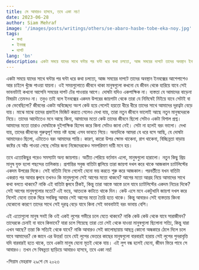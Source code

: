 ```yaml
---
title: সে আবারও হাসবে, তবে একা নয়!
date: 2023-06-28
author: Siam Mehraf
image: '/images/posts/writings/others/se-abaro-hasbe-tobe-eka-noy.jpg'
tags:
  - কথা
  - ইনবক্স
  - দাপট
lang: 'bn'
description: একটা সময়ে যাদের সাথে ঘন্টার পর ঘন্টা ধরে কথা চলতো, আজ সময়ের দাপটে তাদের অবস্থান ইনবক্সের আশেপাশেও...
---
```


একটা সময়ে যাদের সাথে ঘন্টার পর ঘন্টা ধরে কথা চলতো, আজ সময়ের দাপটে তাদের অবস্থান ইনবক্সের আশেপাশেও আর চাইলে খুঁজে পাওয়া যায়না। ওই সময়গুলোতে জীবনে থাকা মানুষগুলো কখনো যে জীবন থেকে হারিয়ে যাবে সেই ভাবনাটাই কখনো আসেনি সময়ের দাপট টের পাওয়ার আগে। দোষটা যদিও একপাক্ষিক না। ব্যস্ততা যে আমাদের বাড়েনা বিষয়টা তেমনও না। তবুও তাই বলে ইনবক্সের একদম উপরের জায়গাটা থেকে তারা যে নিমিষেই মিইয়ে যাবে সেটাই বা কে ভেবেছিলো? জীবনের একটা অবিচ্ছেদ্য অংশ কেউ হয়ে গেলেই হয়তো ধীরে ধীরে তাদের সাথে আমাদের দূরত্বটা বেড়ে যায়। মাঝে মাঝে তাদের প্রফাইল ভিজিট করতে গেলেও দেখা যায়, তারা নতুন জীবনে ভালোই আছে নতুন মানুষদেরকে নিয়ে। তাদের আদৌতেও মনে আছে কিনা, আমাদের মতো কেউ তাদের জীবনে ছিলো সেটাও একটা বিশাল প্রশ্ন। আমাদের মতো তারাও দোষটাকে দুইপাক্ষিক হিসেব করে কিনা সেটাও জানা নেই। সেটা না হলেই বরং ভালো। দেখা যায়, তাদের জীবনের গুরুত্বপূর্ণ সময় নষ্ট হচ্ছে এসব ভাবতে গিয়ে। অন্যদিকে আমরা যে ধরে বসে আছি, যে দোষটা আমাদেরও ছিলো, এটাতেও বরং আমাদের শান্তি। কারণ, কারো উপর ক্ষোভ থাকেনা, রাগ থাকেনা, বিচ্ছিন্নতা বাড়ায় কষ্টের যে আঁচ পাওয়া গেছে সেটার জন্য নিজেদেরকেও সমপরিমাণ দায়ী মনে হয়।

তবে এতোকিছুর পরেও সমস্যাটা অন্য জায়গায়। অতীত পেরিয়ে বর্তমান এলো, মানুষগুলো হারালো। নতুন কিছু প্রিয় মানুষ যুক্ত হলো পছন্দের তালিকায়। প্রশান্তির সবুজ বাতিটা জ্বালিয়ে তারা জায়গা দখল করে থাকে আজকাল চ্যাটলিস্টের একদম উপরের দিকে। সেই বাতিটা নিভে গেলেই যেনো ভয় করতে শুরু করে আজকাল। পরবর্তীতে যখন বাতিটা একরাত পর আবার জ্বলবে তখনও কি মানুষগুলো সেই আগের মতো থাকবে? আগের মতো আগ্রহ নিয়ে আমাদের সাথে কথা বলতে থাকবে? নাকি এই বাতিটা জ্বলবে ঠিকই, কিন্তু তারা আস্তে আস্তে চলে যাবে চ্যাটলিস্টের একদম নিচের দিকে? সেই আগের মানুষগুলোর মতো? এই ভয়ে, আতংকে কাটতে থাকে দিন। কেউ এসে মনে একটুখানি জায়গা দখল করে নিলেই যেনো তাকে ঘিরে সবকিছু আবার সেই আগের মতো তৈরি হতে থাকে। কিন্তু আবারও সেই ব্যস্ততায় কিংবা যেকোনো কারণে তাদের সাথে সেই দূরত্ব বেড়ে যাবে কিনা সেই ভাবনাটাই বরং ভাবায় বেশি।

এই এতোগুলো মানুষ সবই কি ওই একই লুপের গভীরে চলে যেতে থাকবে? নাকি কেউ কেউ থেকে যাবে সারাজীবন? তাদেরকে চেনাই বা যাবে কিভাবে? যারা চলে গিয়েছে তারা তো সেই থেকে যাওয়া মানুষগুলো ছিলোনা সত্যি, কিন্তু যারা এখন আছে? তারা কি সত্যিই থেকে যাবে? নাকি আবারও সেই কালোছায়ায় আছন্ন কোনো অন্ধকারে ঠেলে দিলে চলে যাবে আমাদের? কে জানে এর উত্তর! তবে যেই লুপের ভেতরে কাছের মানুষগুলো বারবারই হারায় সেই লুপের পুনরাবৃত্তি যদি বারবারই হতে থাকে, তবে একটা মানুষ যেনো মৃতই থেকে যায়। এই লুপ বন্ধ হলেই যেনো, জীবন ফিরে পাবে সে আবারও। তখন সে বিষন্নতা ছাড়িয়ে আবারও হাসবে, তবে একা নয়!

-সিয়াম মেহরাফ
২৯শে মে ২০২৩

